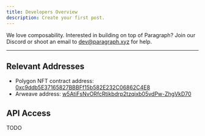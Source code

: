 ```yaml
---
title: Developers Overview
description: Create your first post.
---
```


We love composability. Interested in building on top of Paragraph? Join our Discord or shoot an email to [dev@paragraph.xyz](mailto:dev@paragraph.xyz) for help.

---

## Relevant Addresses

* Polygon NFT contract address: [0xc9ddb5E37165827BBBFf15b582E232C06862C4E8](https://polygonscan.com/address/0xc9ddb5E37165827BBBFf15b582E232C06862C4E8)
* Arweave address: [w5AtiFsNvORfcRtikbdrp2tzqixb05vdPw-ZhgVkD70](https://viewblock.io/arweave/address/w5AtiFsNvORfcRtikbdrp2tzqixb05vdPw-ZhgVkD70)

## API Access

TODO

